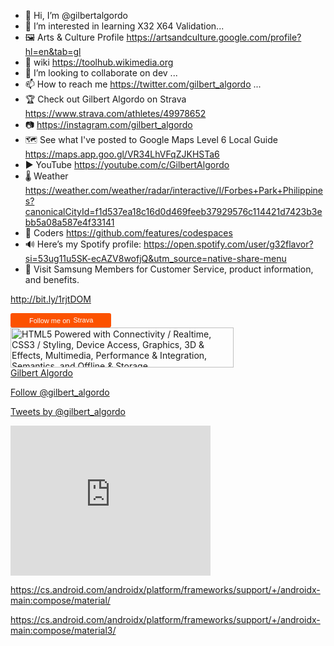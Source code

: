 
- 👋 Hi, I’m @gilbertalgordo 
- 👀 I’m interested in learning X32 X64 Validation...
- 🖼 Arts & Culture Profile  https://artsandculture.google.com/profile?hl=en&tab=gl            
- 🌱 wiki https://toolhub.wikimedia.org
- 💞️ I’m looking to collaborate on dev ...
- 📫 How to reach me https://twitter.com/gilbert_algordo  ...
- 🏆 Check out Gilbert Algordo on Strava
https://www.strava.com/athletes/49978652
- 📷 https://instagram.com/gilbert_algordo 
- 🗺 See what I've posted to Google Maps
Level 6 Local Guide
https://maps.app.goo.gl/VR34LhVFqZJKHSTa6
- ▶️ YouTube https://youtube.com/c/GilbertAlgordo
- 🌡 Weather https://weather.com/weather/radar/interactive/l/Forbes+Park+Philippines?canonicalCityId=f1d537ea18c16d0d469feeb37929576c114421d7423b3ebb5a08a587e4f33141
- 🚀 Coders https://github.com/features/codespaces
- 🔊 Here’s my Spotify profile:
https://open.spotify.com/user/g32flavor?si=53ug11u5SK-ecAZV8wofjQ&utm_source=native-share-menu
-  📱 Visit Samsung Members for Customer Service, product information, and benefits.

http://bit.ly/1rjtDOM

<!---
gilbertalgordo/gilbertalgordo is a ✨ special ✨ repository because its `README.md` (this file) appears on your GitHub profile.
You can click the Preview link to take a look at your changes.
--->


<a style="display:inline-block;background-color:#FC5200;color:#fff;padding:5px 10px 5px 30px;font-size:11px;font-family:Helvetica, Arial, sans-serif;white-space:nowrap;text-decoration:none;background-repeat:no-repeat;background-position:10px center;border-radius:3px;background-image:url('https://badges.strava.com/logo-strava-echelon.png')" href='https://strava.com/athletes/49978652' target="_clean">
  Follow me on
  <img src='https://badges.strava.com/logo-strava.png' alt='Strava' style='margin-left:2px;vertical-align:text-bottom' height=13 width=51 />
</a>




<a href="http://www.w3.org/html/logo/">
<img src="http://www.w3.org/html/logo/badge/html5-badge-h-connectivity-css3-device-graphics-multimedia-performance-semantics-storage.png" width="357" height="64" alt="HTML5 Powered with Connectivity / Realtime, CSS3 / Styling, Device Access, Graphics, 3D & Effects, Multimedia, Performance & Integration, Semantics, and Offline & Storage" title="HTML5 Powered with Connectivity / Realtime, CSS3 / Styling, Device Access, Graphics, 3D & Effects, Multimedia, Performance & Integration, Semantics, and Offline & Storage">
</a>



  <div class="badge-base LI-profile-badge" data-locale="en_US" data-size="medium" data-theme="dark" data-type="VERTICAL" data-vanity="gilbert-algordo-b35b95249" data-version="v1"><a class="badge-base__link LI-simple-link" href="https://ph.linkedin.com/in/gilbert-algordo-b35b95249?trk=profile-badge">Gilbert Algordo</a></div>


<a href="https://twitter.com/gilbert_algordo?ref_src=twsrc%5Etfw" class="twitter-follow-button" data-show-count="false">Follow @gilbert_algordo</a><script async src="https://platform.twitter.com/widgets.js" charset="utf-8"></script>

<a class="twitter-timeline" data-dnt=true href="https://twitter.com/gilbert_algordo" data-widget-id="243446379639341057">Tweets by @gilbert_algordo</a>
<script>!function(d,s,id){var js,fjs=d.getElementsByTagName(s)[0];if(!d.getElementById(id)){js=d.createElement(s);js.id=id;js.src="//platform.twitter.com/widgets.js";fjs.parentNode.insertBefore(js,fjs);}}(document,"script","twitter-wjs");</script>

<iframe src="https://snowflake.torproject.org/embed.html" width="320" height="240" frameborder="0" scrolling="no"></iframe>


https://cs.android.com/androidx/platform/frameworks/support/+/androidx-main:compose/material/

https://cs.android.com/androidx/platform/frameworks/support/+/androidx-main:compose/material3/
